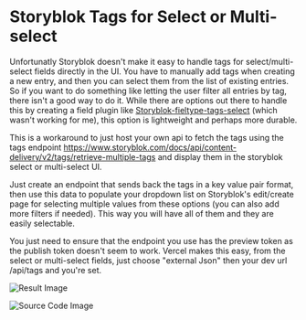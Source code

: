 # Storyblok Tags for Select or Multi-select

Unfortunatly Storyblok doesn't make it easy to handle tags for select/multi-select fields directly in the UI. You have to manually add tags when creating a new entry, and then you can select them from the list of existing entries. So if you want to do something like letting the user filter all entries by tag, there isn't a good way to do it. While there are options out there to handle this by creating a field plugin like [Storyblok-fieltype-tags-select](https://github.com/dohomi/storyblok-fieldtype-tags-select?tab=readme-ov-file) (which wasn't working for me), this option is lightweight and perhaps more durable. 

This is a workaround to just host your own api to fetch the tags using the tags endpoint https://www.storyblok.com/docs/api/content-delivery/v2/tags/retrieve-multiple-tags and display them in the storyblok select or multi-select UI. 


Just create an endpoint that sends back the tags in a key value pair format, then use this data to populate your dropdown list on Storyblok's edit/create page for selecting multiple values from these options (you can also add more filters if needed). This way you will have all of them and they are easily selectable. 

You just need to ensure that the endpoint you use has the preview token as the publish token doesn't seem to work. Vercel makes this easy, from the select or multi-select fields, just choose "external Json" then your dev url /api/tags and you're set. 


![Result Image](/api/tags/result.png)

![Source Code Image](/api/tags/source.png)